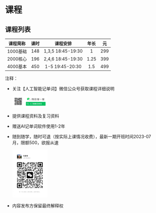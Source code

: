 # 课程

## 课程列表

| 课程简称 | 课时  |     课程安排      | 年长  |  元   |
| :------: | :---: | :---------------: | :---: | :---: |
| 1000基础 |  148  | 1,3,5 18:45-19:30 |   1   |  299  |
| 2000核心 |  196  | 2,4,6 18:45-19:30 | 1.25  |  399  |
| 4000基本 |  450  |  1-5 19:45-20:30  |  1.5  |  499  |

注释：

* 关注【人工智能记单词】微信公众号获取课程详细说明

    <img src="../images/wx_word_sub.png" width="24%" alt="AI记单词微信公众号"/>

* 提供课程资料及复习资料

* 赠送AI记单词软件使用1-2年

* 随到随学，随时可退（按实际上课情况收费），最新一期开班时间2023-07月，限额500，欲报从速

    <img src="../images/wx_marulin.jpeg" width="24%" alt="马如林的微信"/>

* 内容发布方保留最终解释权

<!-- 
## 课程资料

|     课程名称     |                  文件（PDF等）                  |  元   |
| :--------------: | :---------------------------------------------: | :---: |
|     英语字母     |         英语字母起源及其音行义演化发展          |   1   |
| 英语字母[高级版] | 词汇密码-英语字母起源及其音行义演化发展[高级版] |   3   |
|     英语音标     |       英语国际音标及其与字母组合对照关系        |   1   |
|     英语前缀     |                    英语前缀                     |   1   |
|     英语后缀     |                    英语后缀                     |   1   |
|     英语词根     |                    英语词根                     |   1   |

注释：

* 关注【人工智能记单词】微信公众号获取样章 -->

<!-- * 已完成的提供最新版完整文档。
* 进行中的只能提供目前所有内容，持续更新，直至完成。
* 计划中的有计划未开始，敬请期待。
* 100元可以超值购买上述所有资料合集。 -->
<!-- * 所有文档都将持续更新迭代（程序员作品特点），加微信有保障。 -->

<!-- | 1000基础英语词汇 |                1000基础英语词汇                 | 进行中 |  10   |
| 2000核心英语词汇 |                2000核心英语词汇                 | 计划中 |  20   |
| 4000基本英语词汇 |                4000基本英语词汇                 | 计划中 |  40   |
| 新概念第一册词汇 |              新概念英语第一册词汇               | 进行中 |  30   |
| 新概念第二册词汇 |              新概念英语第二册词汇               | 计划中 |  30   |
| 新概念第三册词汇 |              新概念英语第三册词汇               | 计划中 |  30   |
| 新概念第四册词汇 |              新概念英语第四册词汇               | 计划中 |  30   |
|   中考英语词汇   |                  中考英语词汇                   | 计划中 |  50   |
|   高考英语词汇   |                  高考英语词汇                   | 计划中 |  50   |
| 大学英语四级词汇 |                大学英语四级词汇                 | 计划中 |  50   |
| 大学英语六级词汇 |                大学英语六级词汇                 | 计划中 |  50   |
|  研究生英语入学  |             研究生英语入学考试词汇              | 计划中 |  50   | -->
<!-- 
|       合集       |                      合集                       |  100  | -->
